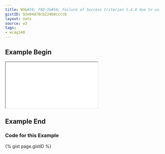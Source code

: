 ```yaml
---
title: W3&#58; F88-2&#58; Failure of Success Criterion 1.4.8 due to using text that is justified (aligned to both the left and the right margins)
gistID: 92e04d70cb224b8ccccb
layout: nots
source: w3
tags:
- wcag148
---
```


<h2 aria-describedby="{{ page.gistID }}">Example Begin</h2>
<div class="rendered-not">
<iframe seamless title="Example Page for {{ page.title }}" src="F88-2-special.html"></iframe>
</div> <!-- rendered-not -->

<h2 aria-describedby="{{ page.gistID }}">Example End</h2>

<h3 aria-describedby="{{ page.gistID }}">Code for this Example</h3>
{% gist page.gistID %}